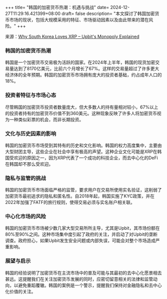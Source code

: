 +++
title= "韩国的加密货币热潮：机遇与挑战"
date= 2024-12-27T11:29:16.421399+08:00
draft= false
description= "本文探讨了韩国加密货币市场的现状，包括大规模采用的特征、市场驱动因素以及由此带来的潜在风险。"
+++

来源：[Why South Korea Loves XRP – Upbit's Monopoly Explained](https://www.youtube.com/watch?v=FCBWt2U_bmQ)

### 韩国的加密货币热潮

韩国是一个加密货币交易极为活跃的国家。在2024年上半年，韩国的现货加密交易量达到了8170亿美元，比前六个月增长了67%。这样的交易量超过了许多更大经济体的全年预期。韩国的加密货币市场拥有庞大的投资者基础，约占成年人口的18%。

### 投资者特征与市场心态

尽管韩国的加密货币投资者数量庞大，但大多数人的持有量相对较小，67%以上的投资者持有的加密货币价值不到360美元。这种现象反映了许多人将加密货币视为一种类似彩票的机会，而非长期投资。

### 文化与历史因素的影响

韩国的加密货币市场受到其特有的历史和文化影响。韩国的权力高度集中，主要由大型财团主导，这些企业在社会中享有极高的声望。这种企业文化可能是XRP在韩国受欢迎的原因之一，因为XRP代表了一个成功的科技企业，而去中心化的DeFi在韩国却不那么受欢迎。

### 隐私与监管的挑战

韩国的加密货币市场面临严格的监管，要求用户在交易所使用实名验证，这削弱了加密货币最初追求的隐私和匿名性。自2018年起，韩国实施了KYC政策，并在2022年加强了FATF的旅行规则，使得交易必须与实名账户相关联。

### 中心化市场的风险

韩国的加密货币市场被少数几家大型交易所所主导，尤其是Upbit，其市场份额在80%至90%之间。这种市场集中度引起了政府的关注，并启动了对Upbit的垄断调查。政府担心，如果Upbit发生安全问题或内部失误，可能会对整个市场造成严重影响。

### 展望与启示

韩国的经验说明了加密货币在主流市场中的普及可能与其最初的去中心化愿景相去甚远。这提醒我们在关注加密货币发展的同时，应密切留意相关的法律和监管动向，以避免重蹈覆辙。韩国的案例是一个警示，提醒我们保持对金融隐私和去中心化价值的关注。